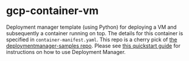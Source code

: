 # gcp-container-vm

Deployment manager template (using Python) for deploying a VM and subsequently a container running on top. The details for this container is specified in `container-manifest.yaml`. This repo is a cherry pick of [the deploymentmanager-samples repo](https://github.com/GoogleCloudPlatform/deploymentmanager-samples/pulls). Please see [this quickstart guide](https://cloud.google.com/deployment-manager/docs/quickstart) for instructions on how to use Deployment Manager.

